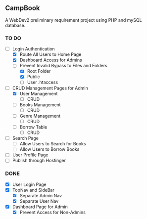 ## CampBook

A WebDev2 preliminary requirement project using PHP and mySQL database.

### TO DO

- [ ] Login Authentication
    - [x] Route All Users to Home Page
    - [x] Dashboard Access for Admins
    - [ ] Prevent Invalid Bypass to Files and Folders
        - [x] Root Folder
        - [x] Public
        - [ ] User .htaccess

- [ ] CRUD Management Pages for Admin
    - [x] User Management
        - [ ] CRUD
    - [ ] Books Management
        - [ ] CRUD
    - [ ] Genre Management
        - [ ] CRUD
    - [ ] Borrow Table
        - [ ] CRUD

- [ ] Search Page
    -[ ] Allow Users to Search for Books
    -[ ] Allow Users to Borrow Books

- [ ] User Profile Page   
- [ ] Publish through Hostinger

### DONE

- [x] User Login Page
- [x] TopNav and SideBar
    - [x] Separate Admin Nav
    - [x] Separate User Nav
- [x] Dashboard Page for Admin
    - [x] Prevent Access for Non-Admins